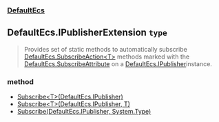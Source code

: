 ### [DefaultEcs](./DefaultEcs.md 'DefaultEcs')
## DefaultEcs.IPublisherExtension `type`
>Provides set of static methods to automatically subscribe [DefaultEcs.SubscribeAction&lt;T&gt;](./DefaultEcs-SubscribeAction-T-.md 'DefaultEcs.SubscribeAction&lt;T&gt;') methods marked with the [DefaultEcs.SubscribeAttribute](./DefaultEcs-SubscribeAttribute.md 'DefaultEcs.SubscribeAttribute') on a [DefaultEcs.IPublisher](./DefaultEcs-IPublisher.md 'DefaultEcs.IPublisher')instance.
### method
- [Subscribe&lt;T&gt;(DefaultEcs.IPublisher)](./DefaultEcs-IPublisherExtension-Subscribe-T-(DefaultEcs-IPublisher).md 'DefaultEcs.IPublisherExtension.Subscribe&lt;T&gt;(DefaultEcs.IPublisher)')
- [Subscribe&lt;T&gt;(DefaultEcs.IPublisher, T)](./DefaultEcs-IPublisherExtension-Subscribe-T-(DefaultEcs-IPublisher-_T).md 'DefaultEcs.IPublisherExtension.Subscribe&lt;T&gt;(DefaultEcs.IPublisher, T)')
- [Subscribe(DefaultEcs.IPublisher, System.Type)](./DefaultEcs-IPublisherExtension-Subscribe(DefaultEcs-IPublisher-_System-Type).md 'DefaultEcs.IPublisherExtension.Subscribe(DefaultEcs.IPublisher, System.Type)')
